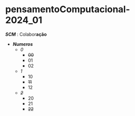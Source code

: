 # pensamentoComputacional-2024_01

***SCM*** : Colabor**ação**

- ***Numeros***
  - *0*
    - ~~00~~
    - 01
    - 02
  - *1*
    - 10
    - ~~11~~
    - 12
  - ~~*2*~~
    - 20
    - 21
    - ~~22~~